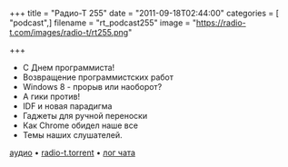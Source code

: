 +++
title = "Радио-Т 255"
date = "2011-09-18T02:44:00"
categories = [ "podcast",]
filename = "rt_podcast255"
image = "https://radio-t.com/images/radio-t/rt255.png"

+++

- С Днем программиста!
- Возвращение программистских работ
- Windows 8 - прорыв или наоборот?
- А гики против!
- IDF и новая парадигма
- Гаджеты для ручной переноски
- Как Chrome обидел наше все
- Темы наших слушателей.

[аудио](http://archive.rucast.net/radio-t/media/rt_podcast255.mp3) • [radio-t.torrent](http://www.radio-t.com/torrents/rt_podcast255.mp3.torrent) • [лог чата](http://chat.radio-t.com/logs/radio-t-255.html)<audio src="http://archive.rucast.net/radio-t/media/rt_podcast255.mp3" preload="none"></audio>

